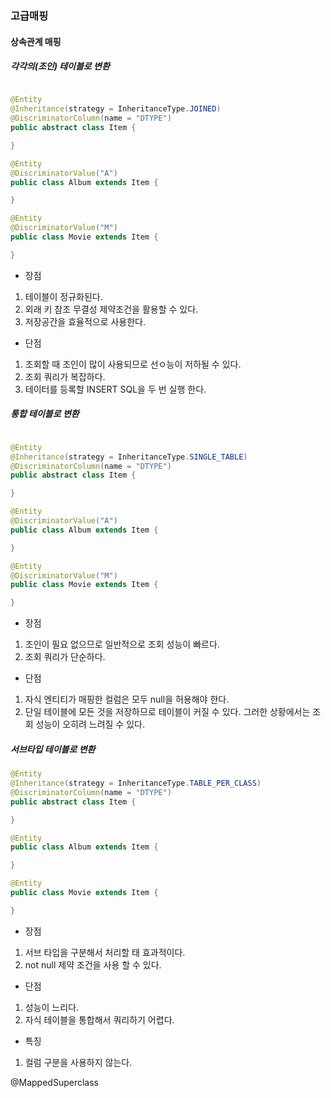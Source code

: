 ### 고급매핑

#### 상속관계 매핑

##### 각각의(조인) 테이블로 변환

```java

@Entity
@Inheritance(strategy = InheritanceType.JOINED)
@DiscriminatorColumn(name = "DTYPE")
public abstract class Item {

}

@Entity
@DiscriminatorValue("A")
public class Album extends Item {

}

@Entity
@DiscriminatorValue("M")
public class Movie extends Item {

}

```

* 장점
1. 테이블이 정규화된다.
2. 외래 키 참조 무결성 제약조건을 활용할 수 있다.
3. 저장공간을 효율적으로 사용한다.

* 단점
1. 조회할 때 조인이 많이 사용되므로 선ㅇ능이 저하될 수 있다.
2. 조회 쿼리가 복잡하다.
3. 테이터를 등록할 INSERT SQL을 두 번 실행 한다.


##### 통합 테이블로 변환

```java

@Entity
@Inheritance(strategy = InheritanceType.SINGLE_TABLE)
@DiscriminatorColumn(name = "DTYPE")
public abstract class Item {

}

@Entity
@DiscriminatorValue("A")
public class Album extends Item {

}

@Entity
@DiscriminatorValue("M")
public class Movie extends Item {

}

```

* 장점
1. 조인이 필요 없으므로 일반적으로 조회 성능이 빠르다.
2. 조회 쿼리가 단순하다.

* 단점
1. 자식 엔티티가 매핑한 컬럼은 모두 null을 허용해야 한다.
2. 단일 테이블에 모든 것을 저장하므로 테이블이 커질 수 있다. 그러한 상황에서는 조회 성능이 오히려 느려질 수 있다.


##### 서브타입 테이블로 변환

```java
@Entity
@Inheritance(strategy = InheritanceType.TABLE_PER_CLASS)
@DiscriminatorColumn(name = "DTYPE")
public abstract class Item {

}

@Entity
public class Album extends Item {

}

@Entity
public class Movie extends Item {

}

```

* 장점
1. 서브 타입을 구분해서 처리할 태 효과적이다.
2. not null  제약 조건을 사용 할 수 있다.

* 단점
1. 성능이 느리다.
2. 자식 테이블을 통합해서 쿼리하기 어렵다.

* 특징
1. 컬럼 구분을 사용하지 않는다.

@MappedSuperclass

